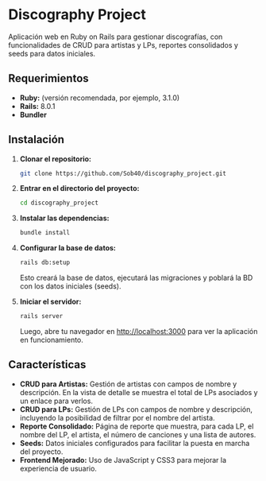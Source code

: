 # Discography Project

Aplicación web en Ruby on Rails para gestionar discografías, con funcionalidades de CRUD para artistas y LPs, reportes consolidados y seeds para datos iniciales.

## Requerimientos

- **Ruby:** (versión recomendada, por ejemplo, 3.1.0)
- **Rails:** 8.0.1
- **Bundler**

## Instalación

1. **Clonar el repositorio:**
   ```bash
   git clone https://github.com/Sob40/discography_project.git
   ```

2. **Entrar en el directorio del proyecto:**
   ```bash
   cd discography_project
   ```

3. **Instalar las dependencias:**
   ```bash
   bundle install
   ```

4. **Configurar la base de datos:**
   ```bash
   rails db:setup
   ```
   Esto creará la base de datos, ejecutará las migraciones y poblará la BD con los datos iniciales (seeds).

5. **Iniciar el servidor:**
   ```bash
   rails server
   ```
   Luego, abre tu navegador en [http://localhost:3000](http://localhost:3000) para ver la aplicación en funcionamiento.

## Características

- **CRUD para Artistas:** Gestión de artistas con campos de nombre y descripción. En la vista de detalle se muestra el total de LPs asociados y un enlace para verlos.
- **CRUD para LPs:** Gestión de LPs con campos de nombre y descripción, incluyendo la posibilidad de filtrar por el nombre del artista.
- **Reporte Consolidado:** Página de reporte que muestra, para cada LP, el nombre del LP, el artista, el número de canciones y una lista de autores.
- **Seeds:** Datos iniciales configurados para facilitar la puesta en marcha del proyecto.
- **Frontend Mejorado:** Uso de JavaScript y CSS3 para mejorar la experiencia de usuario.
